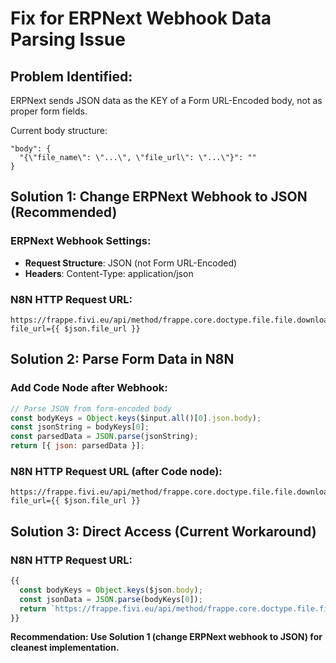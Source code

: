 # Fix for ERPNext Webhook Data Parsing Issue

## Problem Identified:
ERPNext sends JSON data as the KEY of a Form URL-Encoded body, not as proper form fields.

Current body structure:
```
"body": {
  "{\"file_name\": \"...\", \"file_url\": \"...\"}": ""
}
```

## Solution 1: Change ERPNext Webhook to JSON (Recommended)

### ERPNext Webhook Settings:
- **Request Structure**: JSON (not Form URL-Encoded)
- **Headers**: Content-Type: application/json

### N8N HTTP Request URL:
```
https://frappe.fivi.eu/api/method/frappe.core.doctype.file.file.download_file?file_url={{ $json.file_url }}
```

## Solution 2: Parse Form Data in N8N

### Add Code Node after Webhook:
```javascript
// Parse JSON from form-encoded body
const bodyKeys = Object.keys($input.all()[0].json.body);
const jsonString = bodyKeys[0];
const parsedData = JSON.parse(jsonString);
return [{ json: parsedData }];
```

### N8N HTTP Request URL (after Code node):
```
https://frappe.fivi.eu/api/method/frappe.core.doctype.file.file.download_file?file_url={{ $json.file_url }}
```

## Solution 3: Direct Access (Current Workaround)
### N8N HTTP Request URL:
```javascript
{{ 
  const bodyKeys = Object.keys($json.body);
  const jsonData = JSON.parse(bodyKeys[0]);
  return `https://frappe.fivi.eu/api/method/frappe.core.doctype.file.file.download_file?file_url=${jsonData.file_url}`;
}}
```

**Recommendation: Use Solution 1 (change ERPNext webhook to JSON) for cleanest implementation.**

